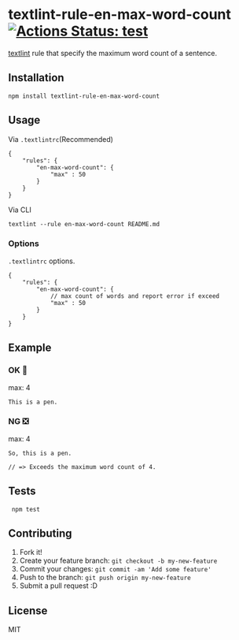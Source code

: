 # textlint-rule-en-max-word-count [![Actions Status: test](https://github.com/textlint-rule/textlint-rule-en-max-word-count/workflows/test/badge.svg)](https://github.com/textlint-rule/textlint-rule-en-max-word-count/actions?query=workflow%3A"test")

[textlint](https://github.com/textlint/textlint "textlint") rule that specify the maximum word count of a sentence.

## Installation

    npm install textlint-rule-en-max-word-count

## Usage

Via `.textlintrc`(Recommended)

```json5
{
    "rules": {
        "en-max-word-count": {
            "max" : 50
        }
    }
}
```

Via CLI

```
textlint --rule en-max-word-count README.md
```


### Options

`.textlintrc` options.

```json5
{
    "rules": {
        "en-max-word-count": {
            // max count of words and report error if exceed
            "max" : 50
        }
    }
}
```

## Example


### OK :green_heart:

max: 4

    This is a pen.

### NG :negative_squared_cross_mark:

max: 4

    So, this is a pen.
    
    // => Exceeds the maximum word count of 4.
    



## Tests

     npm test

## Contributing

1. Fork it!
2. Create your feature branch: `git checkout -b my-new-feature`
3. Commit your changes: `git commit -am 'Add some feature'`
4. Push to the branch: `git push origin my-new-feature`
5. Submit a pull request :D

## License

MIT
